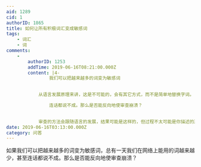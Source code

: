 ```yaml
---
aid: 1289
cid: 1
authorID: 1865
title: 如何让所有积极词汇变成敏感词
tags:
    - 词汇
    - 词
comments:
    -
        authorID: 1253
        addTime: 2019-06-16T08:21:00.000Z
        content: |4-
                我们可以把越来越多的词变为敏感词

              
            从语言发展原理来讲，这是不可能的，会有其它方式，而不是简单地替换字词。

                连话都说不成。那么是否能反向地使审查崩溃？

              
            审查的方法会跟随语言的发展，结果可能是这样的，但过程不太可能是你描述的那样简单，尤其是在 AI 高速发展的今天。
date: 2019-06-16T03:13:00.000Z
category: 问答
---
```


如果我们可以把越来越多的词变为敏感词，总有一天我们在网络上能用的词越来越少，甚至连话都说不成。那么是否能反向地使审查崩溃？

